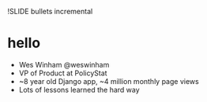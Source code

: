!SLIDE bullets incremental
# hello #

* Wes Winham @weswinham
* VP of Product at PolicyStat
* ~8 year old Django app, ~4 million monthly page views
* Lots of lessons learned the hard way
